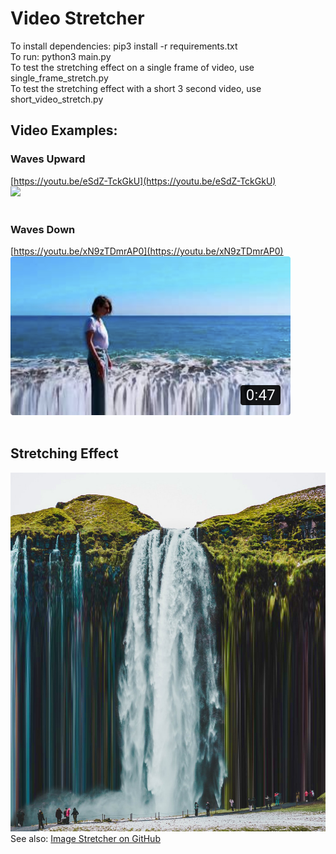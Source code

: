 # Video Stretcher
To install dependencies: pip3 install -r requirements.txt
<br/>
To run: python3 main.py<br/>
To test the stretching effect on a single frame of video, use single_frame_stretch.py<br/>
To test the stretching effect with a short 3 second video, use short_video_stretch.py

## Video Examples:
### Waves Upward
[https://youtu.be/eSdZ-TckGkU](https://youtu.be/eSdZ-TckGkU)
<br/>
[![](http://img.youtube.com/vi/eSdZ-TckGkU/0.jpg)](https://youtu.be/eSdZ-TckGkU)
<br/>
<br/>
### Waves Down
[https://youtu.be/xN9zTDmrAP0](https://youtu.be/xN9zTDmrAP0)
<br/>
[![](/Assets/WavesDown_Thumbnail.png)](https://youtu.be/xN9zTDmrAP0)
<br/>
<br/>

## Stretching Effect
![](/Assets/Waterfall_Stretch.jpg)<br/>
See also: [Image Stretcher on GitHub](https://github.com/ganttArt/image_stretcher)
